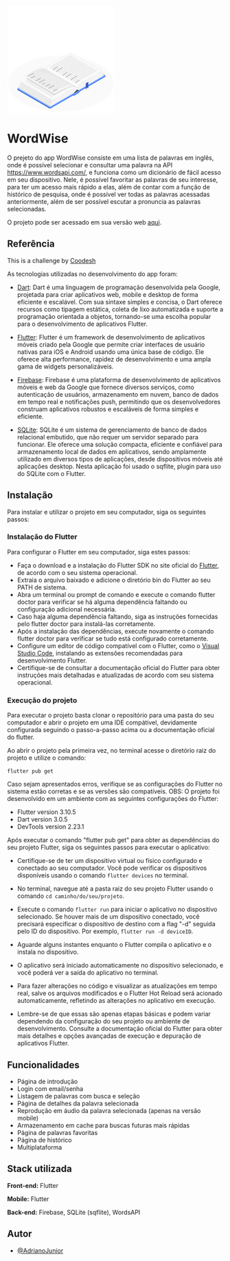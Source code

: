 
![Logo](https://github.com/AdrianoJunior/WordWise/blob/master/assets/icon/app_icon.png?raw=true)


# WordWise

O prejeto do app WordWise consiste em uma lista de palavras em inglês, onde é possível selecionar e consultar uma palavra na API https://www.wordsapi.com/, e funciona como um dicionário de fácil acesso em seu dispositivo.
Nele, é possível favoritar as palavras de seu interesse, para ter um acesso mais rápido a elas, além de contar com a função de histórico de pesquisa, onde é possível ver todas as palavras acessadas anteriormente, além de ser possível escutar a pronuncia as palavras selecionadas.

O projeto pode ser acessado em sua versão web [aqui](https://dictionary-45478.web.app/#/).


## Referência

This is a challenge by [Coodesh](https://coodesh.com/)

As tecnologias utilizadas no desenvolvimento do app foram:

- [Dart](https://dart.dev/): Dart é uma linguagem de programação desenvolvida pela Google, projetada para criar aplicativos web, mobile e desktop de forma eficiente e escalável. Com sua sintaxe simples e concisa, o Dart oferece recursos como tipagem estática, coleta de lixo automatizada e suporte a programação orientada a objetos, tornando-se uma escolha popular para o desenvolvimento de aplicativos Flutter.

- [Flutter](https://flutter.dev/): Flutter é um framework de desenvolvimento de aplicativos móveis criado pela Google que permite criar interfaces de usuário nativas para iOS e Android usando uma única base de código. Ele oferece alta performance, rapidez de desenvolvimento e uma ampla gama de widgets personalizáveis.

- [Firebase](https://firebase.google.com/?hl=pt-br): Firebase é uma plataforma de desenvolvimento de aplicativos móveis e web da Google que fornece diversos serviços, como autenticação de usuários, armazenamento em nuvem, banco de dados em tempo real e notificações push, permitindo que os desenvolvedores construam aplicativos robustos e escaláveis de forma simples e eficiente.

- [SQLite](https://pub.dev/packages/sqflite): SQLite é um sistema de gerenciamento de banco de dados relacional embutido, que não requer um servidor separado para funcionar. Ele oferece uma solução compacta, eficiente e confiável para armazenamento local de dados em aplicativos, sendo amplamente utilizado em diversos tipos de aplicações, desde dispositivos móveis até aplicações desktop. Nesta aplicação foi usado o sqflite, plugin para uso do SQLite com o Flutter.


## Instalação
Para instalar e utilizar o projeto em seu computador, siga os seguintes passos:

### Instalação do Flutter

Para configurar o Flutter em seu computador, siga estes passos:

- Faça o download e a instalação do Flutter SDK no site oficial do [Flutter](https://flutter.dev/), de acordo com o seu sistema operacional.
- Extraia o arquivo baixado e adicione o diretório bin do Flutter ao seu PATH de sistema.
- Abra um terminal ou prompt de comando e execute o comando flutter doctor para verificar se há alguma dependência faltando ou configuração adicional necessária.
- Caso haja alguma dependência faltando, siga as instruções fornecidas pelo flutter doctor para instalá-las corretamente.
- Após a instalação das dependências, execute novamente o comando flutter doctor para verificar se tudo está configurado corretamente.
- Configure um editor de código compatível com o Flutter, como o [Visual Studio Code](https://code.visualstudio.com/), instalando as extensões recomendadas para desenvolvimento Flutter.
- Certifique-se de consultar a documentação oficial do Flutter para obter instruções mais detalhadas e atualizadas de acordo com seu sistema operacional.

### Execução do projeto

Para executar o projeto basta clonar o repositório para uma pasta do seu computador e abrir o projeto em uma IDE compátivel, devidamente configurada seguindo o passo-a-passo acima ou a documentação oficial do flutter.

Ao abrir o projeto pela primeira vez, no terminal acesse o diretório raiz do projeto e utilize o comando:

```
flutter pub get
```

Caso sejam apresentados erros, verifique se as configurações do Flutter no sistema estão corretas e se as versões são compatíveis.
OBS: O projeto foi desenvolvido em um ambiente com as seguintes configurações do Flutter:

- Flutter version 3.10.5
- Dart version 3.0.5
- DevTools version 2.23.1

Após executar o comando "flutter pub get" para obter as dependências do seu projeto Flutter, siga os seguintes passos para executar o aplicativo:

- Certifique-se de ter um dispositivo virtual ou físico configurado e conectado ao seu computador. Você pode verificar os dispositivos disponíveis usando o comando ```flutter devices``` no terminal.

- No terminal, navegue até a pasta raiz do seu projeto Flutter usando o comando ```cd caminho/do/seu/projeto```.

- Execute o comando ```flutter run``` para iniciar o aplicativo no dispositivo selecionado. Se houver mais de um dispositivo conectado, você precisará especificar o dispositivo de destino com a flag "-d" seguida pelo ID do dispositivo. Por exemplo, ```flutter run -d deviceID```.

- Aguarde alguns instantes enquanto o Flutter compila o aplicativo e o instala no dispositivo.

- O aplicativo será iniciado automaticamente no dispositivo selecionado, e você poderá ver a saída do aplicativo no terminal.

- Para fazer alterações no código e visualizar as atualizações em tempo real, salve os arquivos modificados e o Flutter Hot Reload será acionado automaticamente, refletindo as alterações no aplicativo em execução.

- Lembre-se de que essas são apenas etapas básicas e podem variar dependendo da configuração do seu projeto ou ambiente de desenvolvimento. Consulte a documentação oficial do Flutter para obter mais detalhes e opções avançadas de execução e depuração de aplicativos Flutter.
## Funcionalidades

- Página de introdução
- Login com email/senha
- Listagem de palavras com busca e seleção
- Página de detalhes da palavra selecionada
- Reprodução em áudio da palavra selecionada (apenas na versão mobile)
- Armazenamento em cache para buscas futuras mais rápidas
- Página de palavras favoritas
- Página de histórico
- Multiplataforma


## Stack utilizada

**Front-end:** Flutter

**Mobile:** Flutter

**Back-end:** Firebase, SQLite (sqflite), WordsAPI


## Autor

- [@AdrianoJunior](https://www.github.com/AdrianoJunior)